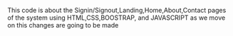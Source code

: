 This code is about the Signin/Signout,Landing,Home,About,Contact pages of the system using HTML,CSS,BOOSTRAP, and JAVASCRIPT as we move on this changes are going to be made
